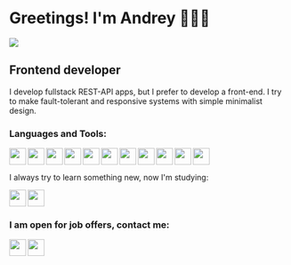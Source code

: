 # Greetings! I'm Andrey 🧑🏼‍💻 #

<img src="https://www.codewars.com/users/1037cs/badges/small"/>

## Frontend developer ##

I develop fullstack REST-API apps, but I prefer to develop a front-end. I try to make fault-tolerant and responsive systems with simple minimalist design.


### Languages and Tools:
<img width="30px" height="30px" align="left" src="https://cdn.jsdelivr.net/gh/devicons/devicon/icons/react/react-original.svg" />
<img width="30px" height="30px" align="left" src="https://cdn.jsdelivr.net/gh/devicons/devicon/icons/redux/redux-original.svg" />
<img width="30px" height="30px" align="left" src="https://cdn.jsdelivr.net/gh/devicons/devicon/icons/javascript/javascript-original.svg" />
<img width="30px" height="30px" align="left" src="https://cdn.jsdelivr.net/gh/devicons/devicon/icons/typescript/typescript-original.svg" />
<img width="30px" height="30px" align="left" src="https://cdn.jsdelivr.net/gh/devicons/devicon/icons/figma/figma-original.svg" />   
<img width="30px" height="30px" align="left" src="https://cdn.jsdelivr.net/gh/devicons/devicon/icons/html5/html5-plain.svg" />          
<img width="30px" height="30px" align="left" src="https://cdn.jsdelivr.net/gh/devicons/devicon/icons/sass/sass-original.svg" />  
<img width="30px" height="30px" align="left" src="https://cdn.jsdelivr.net/gh/devicons/devicon/icons/mongodb/mongodb-original.svg" />
<img width="30px" height="30px" align="left" src="https://cdn.jsdelivr.net/gh/devicons/devicon/icons/postgresql/postgresql-original.svg" />
<img width="30px" height="30px" align="left" src="https://cdn.jsdelivr.net/gh/devicons/devicon/icons/nodejs/nodejs-original.svg" />
<img width="30px" height="30px" src="https://cdn.jsdelivr.net/gh/devicons/devicon/icons/git/git-original.svg" />

I always try to learn something new, now I'm studying: 

<img width="30px" height="30px" align="left" src="https://cdn.jsdelivr.net/gh/devicons/devicon/icons/nextjs/nextjs-line.svg" />
<img width="30px" height="30px" src="https://cdn.jsdelivr.net/gh/devicons/devicon/icons/jest/jest-plain.svg" />

###  I am open for job offers, contact me: ###
[<img width="30px" height="30px" align="left" src="https://upload.wikimedia.org/wikipedia/commons/8/82/Telegram_logo.svg" />](https://t.me/lleucate)
[<img width="30px" height="30px" src="https://upload.wikimedia.org/wikipedia/commons/2/21/VK.com-logo.svg" />](https://vk.com/lleucate)
